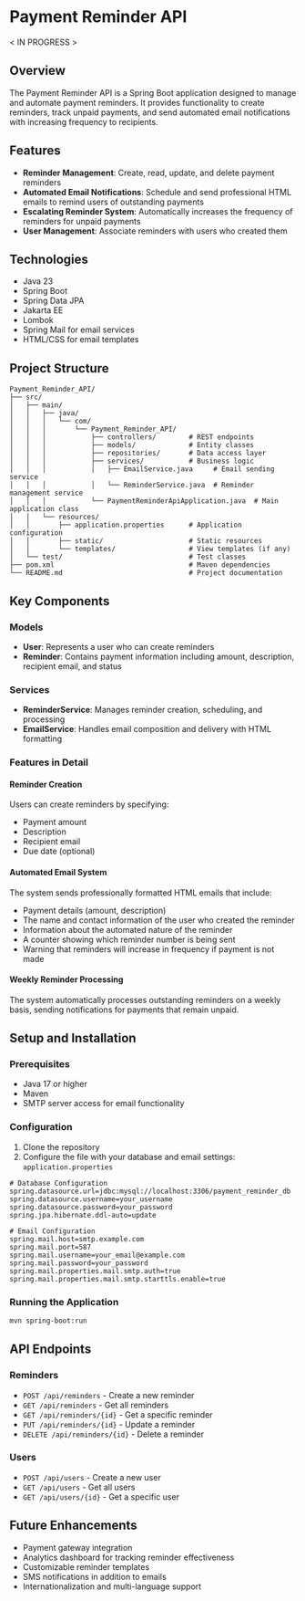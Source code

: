 # Payment Reminder API
< IN PROGRESS >
## Overview
The Payment Reminder API is a Spring Boot application designed to manage and automate payment reminders. It provides functionality to create reminders, track unpaid payments, and send automated email notifications with increasing frequency to recipients.
## Features
- **Reminder Management**: Create, read, update, and delete payment reminders
- **Automated Email Notifications**: Schedule and send professional HTML emails to remind users of outstanding payments
- **Escalating Reminder System**: Automatically increases the frequency of reminders for unpaid payments
- **User Management**: Associate reminders with users who created them

## Technologies
- Java 23
- Spring Boot
- Spring Data JPA
- Jakarta EE
- Lombok
- Spring Mail for email services
- HTML/CSS for email templates

## Project Structure
``` 
Payment_Reminder_API/
├── src/
│   ├── main/
│   │   ├── java/
│   │   │   └── com/
│   │   │       └── Payment_Reminder_API/
│   │   │           ├── controllers/        # REST endpoints
│   │   │           ├── models/             # Entity classes
│   │   │           ├── repositories/       # Data access layer
│   │   │           ├── services/           # Business logic
│   │   │           │   ├── EmailService.java     # Email sending service
│   │   │           │   └── ReminderService.java  # Reminder management service
│   │   │           └── PaymentReminderApiApplication.java  # Main application class
│   │   └── resources/
│   │       ├── application.properties      # Application configuration
│   │       ├── static/                     # Static resources
│   │       └── templates/                  # View templates (if any)
│   └── test/                               # Test classes
├── pom.xml                                 # Maven dependencies
└── README.md                               # Project documentation
```
## Key Components
### Models
- **User**: Represents a user who can create reminders
- **Reminder**: Contains payment information including amount, description, recipient email, and status

### Services
- **ReminderService**: Manages reminder creation, scheduling, and processing
- **EmailService**: Handles email composition and delivery with HTML formatting

### Features in Detail
#### Reminder Creation
Users can create reminders by specifying:
- Payment amount
- Description
- Recipient email
- Due date (optional)

#### Automated Email System
The system sends professionally formatted HTML emails that include:
- Payment details (amount, description)
- The name and contact information of the user who created the reminder
- Information about the automated nature of the reminder
- A counter showing which reminder number is being sent
- Warning that reminders will increase in frequency if payment is not made

#### Weekly Reminder Processing
The system automatically processes outstanding reminders on a weekly basis, sending notifications for payments that remain unpaid.
## Setup and Installation
### Prerequisites
- Java 17 or higher
- Maven
- SMTP server access for email functionality

### Configuration
1. Clone the repository
2. Configure the file with your database and email settings: `application.properties`
``` properties
# Database Configuration
spring.datasource.url=jdbc:mysql://localhost:3306/payment_reminder_db
spring.datasource.username=your_username
spring.datasource.password=your_password
spring.jpa.hibernate.ddl-auto=update

# Email Configuration
spring.mail.host=smtp.example.com
spring.mail.port=587
spring.mail.username=your_email@example.com
spring.mail.password=your_password
spring.mail.properties.mail.smtp.auth=true
spring.mail.properties.mail.smtp.starttls.enable=true
```
### Running the Application
``` bash
mvn spring-boot:run
```
## API Endpoints
### Reminders
- `POST /api/reminders` - Create a new reminder
- `GET /api/reminders` - Get all reminders
- `GET /api/reminders/{id}` - Get a specific reminder
- `PUT /api/reminders/{id}` - Update a reminder
- `DELETE /api/reminders/{id}` - Delete a reminder

### Users
- `POST /api/users` - Create a new user
- `GET /api/users` - Get all users
- `GET /api/users/{id}` - Get a specific user

## Future Enhancements
- Payment gateway integration
- Analytics dashboard for tracking reminder effectiveness
- Customizable reminder templates
- SMS notifications in addition to emails
- Internationalization and multi-language support
